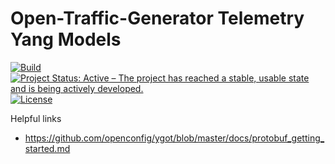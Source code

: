 # Open-Traffic-Generator Telemetry Yang Models
[![Build](https://github.com/ajbalogh/models-yang/workflows/Build/badge.svg)](https://github.com/ajbalogh/models-yang/actions)
[![Project Status: Active – The project has reached a stable, usable state and is being actively developed.](https://www.repostatus.org/badges/latest/active.svg)](https://www.repostatus.org/#active)
[![License](https://img.shields.io/badge/license-MIT-green.svg)](https://en.wikipedia.org/wiki/MIT_License)


Helpful links
- https://github.com/openconfig/ygot/blob/master/docs/protobuf_getting_started.md
